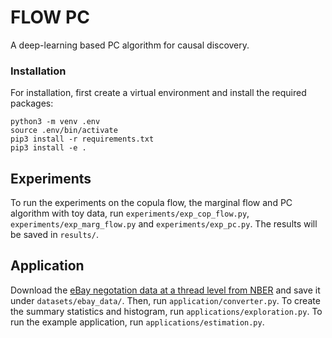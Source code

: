 # FLOW PC

A deep-learning based PC algorithm for causal discovery. 

### Installation

For installation, first create a virtual environment and install the required packages:

```
python3 -m venv .env
source .env/bin/activate
pip3 install -r requirements.txt
pip3 install -e .
```

## Experiments

To run the experiments on the copula flow, the marginal flow and PC algorithm with toy data, run ```experiments/exp_cop_flow.py```, ```experiments/exp_marg_flow.py``` and ```experiments/exp_pc.py```. The results will be saved in ```results/```.

## Application

Download the [eBay negotation data at a thread level from NBER](https://data.nber.org/data-appendix/w24306/bargaining/anon_bo_threads.csv.gz) and save it under ```datasets/ebay_data/```. Then, run ```application/converter.py```. To create the summary statistics and histogram, run ```applications/exploration.py```. To run the example application, run ```applications/estimation.py```. 